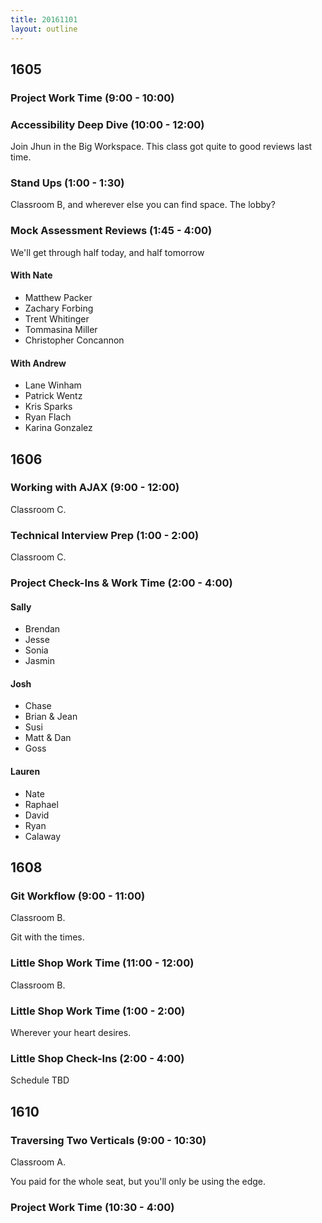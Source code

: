 ```yaml
---
title: 20161101
layout: outline
---
```


## 1605

### Project Work Time (9:00 - 10:00)

### Accessibility Deep Dive (10:00 - 12:00)

Join Jhun in the Big Workspace. This class got quite to good reviews last time.


### Stand Ups (1:00 - 1:30)

Classroom B, and wherever else you can find space. The lobby?

### Mock Assessment Reviews (1:45 - 4:00)

We'll get through half today, and half tomorrow

#### With Nate

- Matthew Packer
- Zachary Forbing
- Trent Whitinger
- Tommasina Miller
- Christopher Concannon

#### With Andrew

- Lane Winham
- Patrick Wentz
- Kris Sparks
- Ryan Flach
- Karina Gonzalez



## 1606

### Working with AJAX (9:00 - 12:00)

Classroom C.

### Technical Interview Prep (1:00 - 2:00)

Classroom C.

### Project Check-Ins & Work Time (2:00 - 4:00)

#### Sally

* Brendan
* Jesse
* Sonia
* Jasmin

#### Josh

* Chase
* Brian & Jean
* Susi
* Matt & Dan
* Goss

#### Lauren

* Nate
* Raphael
* David
* Ryan
* Calaway


## 1608

### Git Workflow (9:00 - 11:00)

Classroom B.

Git with the times.

### Little Shop Work Time (11:00 - 12:00)

Classroom B.

### Little Shop Work Time (1:00 - 2:00)

Wherever your heart desires.

### Little Shop Check-Ins (2:00 - 4:00)

Schedule TBD

## 1610

### Traversing Two Verticals (9:00 - 10:30)

Classroom A.

You paid for the whole seat, but you'll only be using the edge.

### Project Work Time (10:30 - 4:00)
